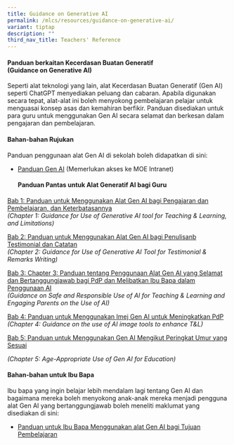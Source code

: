 ```yaml
---
title: Guidance on Generative AI
permalink: /mlcs/resources/guidance-on-generative-ai/
variant: tiptap
description: ""
third_nav_title: Teachers' Reference
---
```

<h4><strong>Panduan berkaitan Kecerdasan Buatan Generatif </strong><br><strong>(Guidance on Generative AI)</strong></h4>
<p>Seperti alat teknologi yang lain, alat Kecerdasan Buatan Generatif (Gen
AI) seperti ChatGPT menyediakan peluang dan cabaran. Apabila digunakan
secara tepat, alat-alat ini boleh menyokong pembelajaran pelajar untuk
menguasai konsep asas dan kemahiran berfikir. Panduan disediakan untuk
para guru untuk menggunakan Gen AI secara selamat dan berkesan dalam pengajaran
dan pembelajaran.</p>
<h4><strong>Bahan-bahan Rujukan</strong></h4>
<p>Panduan penggunaan alat Gen AI di sekolah boleh didapatkan di sini:</p>
<ul data-tight="true" class="tight">
<li>
<p><a href="https://intranet.moe.gov.sg/etd/edtechmp2030/Pages/ST1_Empower-Students_Learning-through-Greater-Customisation-and-Personalisation-with-EdTech.aspx" rel="noopener nofollow" target="_blank">Panduan Gen AI</a> (Memerlukan
akses ke MOE Intranet)</p>
<p></p>
<h4><strong>Panduan Pantas untuk Alat Generatif AI bagi Guru</strong></h4>
</li>
</ul>
<p><a href="https://drive.google.com/file/d/17rywswyjQLp0cgraOxHt2hRBDaOJPWcG/view" rel="noopener nofollow" target="_blank">Bab 1: Panduan untuk Menggunakan Alat Gen AI bagi Pengajaran dan Pembelajaran, dan Keterbatasannya </a>
<br><em>(Chapter 1: Guidance for Use of Generative AI tool for Teaching &amp; Learning, and Limitations)</em>
</p>
<p><a href="https://drive.google.com/file/d/1NGxWtZuuuCpSqEo7b-Hekal0cpiRXfay/view" rel="noopener nofollow" target="_blank">Bab 2: Panduan untuk Menggunakan Alat Gen AI bagi Penulisanb Testimonial dan Catatan </a>
<br><em>(Chapter 2: Guidance for Use of Generative AI Tool for Testimonial &amp; Remarks Writing)</em>
</p>
<p><a href="https://drive.google.com/file/d/1lGmPEokms3q07q8S4PPcuxhwlwVQk2Mj/view" rel="noopener nofollow" target="_blank">Bab 3: Chapter 3: Panduan tentang Penggunaan Alat Gen AI yang Selamat dan Bertanggungjawab bagi PdP dan Melibatkan Ibu Bapa dalam Penggunaan AI </a>
<br><em>(Guidance on Safe and Responsible Use of AI for Teaching &amp; Learning and Engaging Parents on the Use of AI)</em>
</p>
<p><a href="https://drive.google.com/file/d/1mxDzrBukYabHirCWXQ2joxBdABi8iQdr/view" rel="noopener nofollow" target="_blank">Bab 4: Panduan untuk Menggunakan Imej Gen AI untuk Meningkatkan PdP </a>
<br><em>(Chapter 4: Guidance on the use of AI image tools to enhance T&amp;L)</em>
</p>
<p></p>
<p><a href="https://drive.google.com/file/d/1-6hO7OZzBBRDF7QLUgP2EJrKCdZu1h0S/view" rel="noopener nofollow" target="_blank">Bab 5: Panduan untuk Menggunakan Gen AI Mengikut Peringkat Umur yang Sesuai</a>
</p>
<p><em>(Chapter 5: Age-Appropriate Use of Gen AI for Education)</em>
</p>
<h4><strong>Bahan-bahan untuk Ibu Bapa</strong></h4>
<p>Ibu bapa yang ingin belajar lebih mendalam lagi tentang Gen AI dan bagaimana
mereka boleh menyokong anak-anak mereka menjadi pengguna alat Gen AI yang
bertanggungjawab boleh meneliti maklumat yang disediakan di sini:</p>
<ul data-tight="true" class="tight">
<li>
<p><a href="https://file.go.gov.sg/parent-guide-genai.pdf" rel="noopener nofollow" target="_blank">Panduan untuk Ibu Bapa Menggunakan alat Gen AI bagi Tujuan Pembelajaran</a>
</p>
</li>
</ul>
<p></p>